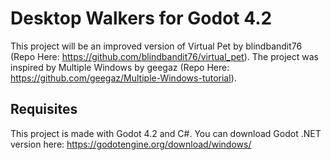 # Desktop Walkers for Godot 4.2

This project will be an improved version of Virtual Pet by blindbandit76 (Repo Here: https://github.com/blindbandit76/virtual_pet).
The project was inspired by Multiple Windows by geegaz (Repo Here: https://github.com/geegaz/Multiple-Windows-tutorial).

## Requisites
This project is made with Godot 4.2 and C#. 
You can download Godot .NET version here: https://godotengine.org/download/windows/
